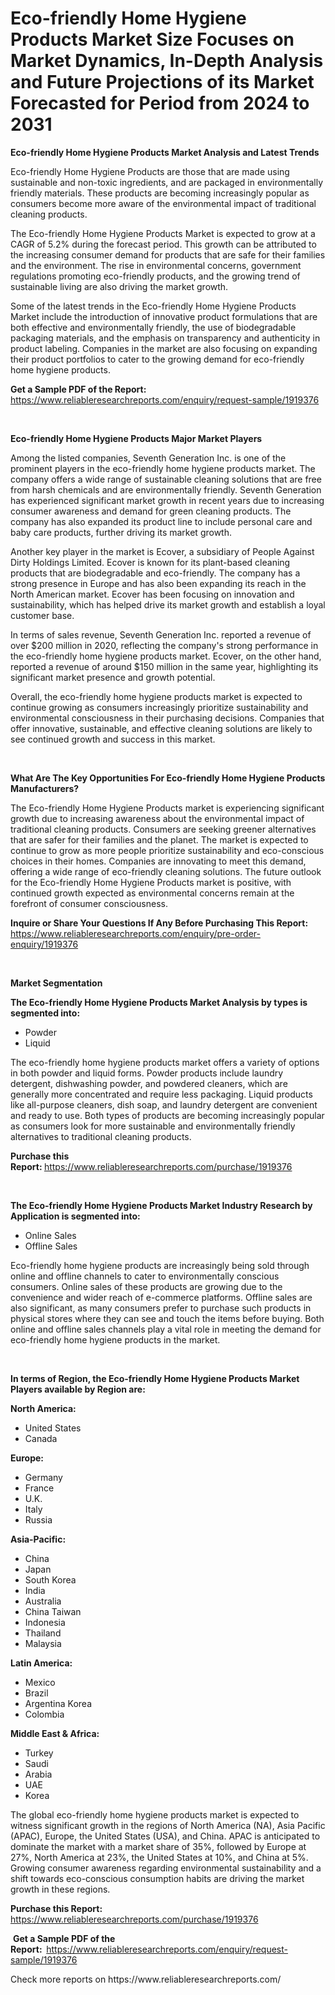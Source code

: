 <p><h1>Eco-friendly Home Hygiene Products Market Size Focuses on Market Dynamics, In-Depth Analysis and Future Projections of its Market Forecasted for Period from 2024 to 2031</h1></p><p><strong>Eco-friendly Home Hygiene Products Market Analysis and Latest Trends</strong></p>
<p><p>Eco-friendly Home Hygiene Products are those that are made using sustainable and non-toxic ingredients, and are packaged in environmentally friendly materials. These products are becoming increasingly popular as consumers become more aware of the environmental impact of traditional cleaning products.</p><p>The Eco-friendly Home Hygiene Products Market is expected to grow at a CAGR of 5.2% during the forecast period. This growth can be attributed to the increasing consumer demand for products that are safe for their families and the environment. The rise in environmental concerns, government regulations promoting eco-friendly products, and the growing trend of sustainable living are also driving the market growth.</p><p>Some of the latest trends in the Eco-friendly Home Hygiene Products Market include the introduction of innovative product formulations that are both effective and environmentally friendly, the use of biodegradable packaging materials, and the emphasis on transparency and authenticity in product labeling. Companies in the market are also focusing on expanding their product portfolios to cater to the growing demand for eco-friendly home hygiene products.</p></p>
<p><strong>Get a Sample PDF of the Report:&nbsp;</strong> <a href="https://www.reliableresearchreports.com/enquiry/request-sample/1919376">https://www.reliableresearchreports.com/enquiry/request-sample/1919376</a></p>
<p>&nbsp;</p>
<p><strong>Eco-friendly Home Hygiene Products Major Market Players</strong></p>
<p><p>Among the listed companies, Seventh Generation Inc. is one of the prominent players in the eco-friendly home hygiene products market. The company offers a wide range of sustainable cleaning solutions that are free from harsh chemicals and are environmentally friendly. Seventh Generation has experienced significant market growth in recent years due to increasing consumer awareness and demand for green cleaning products. The company has also expanded its product line to include personal care and baby care products, further driving its market growth.</p><p>Another key player in the market is Ecover, a subsidiary of People Against Dirty Holdings Limited. Ecover is known for its plant-based cleaning products that are biodegradable and eco-friendly. The company has a strong presence in Europe and has also been expanding its reach in the North American market. Ecover has been focusing on innovation and sustainability, which has helped drive its market growth and establish a loyal customer base.</p><p>In terms of sales revenue, Seventh Generation Inc. reported a revenue of over $200 million in 2020, reflecting the company's strong performance in the eco-friendly home hygiene products market. Ecover, on the other hand, reported a revenue of around $150 million in the same year, highlighting its significant market presence and growth potential.</p><p>Overall, the eco-friendly home hygiene products market is expected to continue growing as consumers increasingly prioritize sustainability and environmental consciousness in their purchasing decisions. Companies that offer innovative, sustainable, and effective cleaning solutions are likely to see continued growth and success in this market.</p></p>
<p>&nbsp;</p>
<p><strong>What Are The Key Opportunities For Eco-friendly Home Hygiene Products Manufacturers?</strong></p>
<p><p>The Eco-friendly Home Hygiene Products market is experiencing significant growth due to increasing awareness about the environmental impact of traditional cleaning products. Consumers are seeking greener alternatives that are safer for their families and the planet. The market is expected to continue to grow as more people prioritize sustainability and eco-conscious choices in their homes. Companies are innovating to meet this demand, offering a wide range of eco-friendly cleaning solutions. The future outlook for the Eco-friendly Home Hygiene Products market is positive, with continued growth expected as environmental concerns remain at the forefront of consumer consciousness.</p></p>
<p><strong>Inquire or Share Your Questions If Any Before Purchasing This Report:</strong> <a href="https://www.reliableresearchreports.com/enquiry/pre-order-enquiry/1919376">https://www.reliableresearchreports.com/enquiry/pre-order-enquiry/1919376</a></p>
<p>&nbsp;</p>
<p><strong>Market Segmentation</strong></p>
<p><strong>The Eco-friendly Home Hygiene Products Market Analysis by types is segmented into:</strong></p>
<p><ul><li>Powder</li><li>Liquid</li></ul></p>
<p><p>The eco-friendly home hygiene products market offers a variety of options in both powder and liquid forms. Powder products include laundry detergent, dishwashing powder, and powdered cleaners, which are generally more concentrated and require less packaging. Liquid products like all-purpose cleaners, dish soap, and laundry detergent are convenient and ready to use. Both types of products are becoming increasingly popular as consumers look for more sustainable and environmentally friendly alternatives to traditional cleaning products.</p></p>
<p><strong>Purchase this Report:&nbsp;</strong><a href="https://www.reliableresearchreports.com/purchase/1919376">https://www.reliableresearchreports.com/purchase/1919376</a></p>
<p>&nbsp;</p>
<p><strong>The Eco-friendly Home Hygiene Products Market Industry Research by Application is segmented into:</strong></p>
<p><ul><li>Online Sales</li><li>Offline Sales</li></ul></p>
<p><p>Eco-friendly home hygiene products are increasingly being sold through online and offline channels to cater to environmentally conscious consumers. Online sales of these products are growing due to the convenience and wider reach of e-commerce platforms. Offline sales are also significant, as many consumers prefer to purchase such products in physical stores where they can see and touch the items before buying. Both online and offline sales channels play a vital role in meeting the demand for eco-friendly home hygiene products in the market.</p></p>
<p>&nbsp;</p>
<p><strong>In terms of Region, the Eco-friendly Home Hygiene Products Market Players available by Region are:</strong></p>
<p>
    <p> <strong> North America: </strong>
        <ul>
            <li>United States</li>
            <li>Canada</li>
        </ul>
        </p> 
    <p> <strong> Europe: </strong>
        <ul>
            <li>Germany</li>
            <li>France</li>
            <li>U.K.</li>
            <li>Italy</li>
            <li>Russia</li>
        </ul>
        </p> 
    <p> <strong> Asia-Pacific: </strong>
        <ul>
            <li>China</li>
            <li>Japan</li>
            <li>South Korea</li>
            <li>India</li>
            <li>Australia</li>
            <li>China Taiwan</li>
            <li>Indonesia</li>
            <li>Thailand</li>
            <li>Malaysia</li>
        </ul>
        </p> 
    <p> <strong> Latin America: </strong>
        <ul>
            <li>Mexico</li>
            <li>Brazil</li>
            <li>Argentina Korea</li>
            <li>Colombia</li>
        </ul>
        </p> 
    <p> <strong> Middle East & Africa: </strong>
        <ul>
            <li>Turkey</li>
            <li>Saudi</li>
            <li>Arabia</li>
            <li>UAE</li>
            <li>Korea</li>
        </ul>
    </p>
    </p>
<p><p>The global eco-friendly home hygiene products market is expected to witness significant growth in the regions of North America (NA), Asia Pacific (APAC), Europe, the United States (USA), and China. APAC is anticipated to dominate the market with a market share of 35%, followed by Europe at 27%, North America at 23%, the United States at 10%, and China at 5%. Growing consumer awareness regarding environmental sustainability and a shift towards eco-conscious consumption habits are driving the market growth in these regions.</p></p>
<p><strong>Purchase this Report: </strong><a href="https://www.reliableresearchreports.com/purchase/1919376">https://www.reliableresearchreports.com/purchase/1919376</a></p>
<p>&nbsp;<strong>Get a Sample PDF of the Report:&nbsp;&nbsp;</strong><a href="https://www.reliableresearchreports.com/enquiry/request-sample/1919376">https://www.reliableresearchreports.com/enquiry/request-sample/1919376</a></p>
<p><strong></strong></p>
<p>Check more reports on https://www.reliableresearchreports.com/</p>